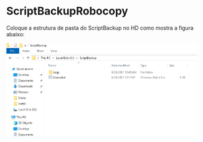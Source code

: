 # ScriptBackupRobocopy

Coloque a estrutura de pasta do ScriptBackup no HD como mostra a figura abaixo:
 
![Screenshot](Figura01.PNG)

